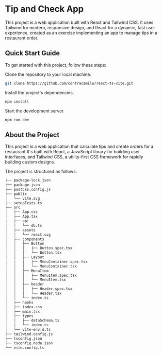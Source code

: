 # Tip and Check App

This project is a web application built with React and Tailwind CSS. It uses Tailwind for modern, responsive design, and React for a dynamic, fast user experience, created as an exercise implementing an app to manage tips in a restaurant order.

## Quick Start Guide

To get started with this project, follow these steps:

 Clone the repository to your local machine.

```bash
git clone https://github.com/contracamilo/react-ts-vite.git
```

Install the project's dependencies.

```bash
npm install
```

Start the development server.

```bash
npm run dev
```

## About the Project

This project is a web application that calculate tips and create orders for a restaurant It's built with React, a JavaScript library for building user interfaces, and Tailwind CSS, a utility-first CSS framework for rapidly building custom designs.

The project is structured as follows:
```bash
├── package-lock.json
├── package.json
├── postcss.config.js
├── public
│   └── vite.svg
├── setupTests.ts
├── src
│   ├── App.css
│   ├── App.tsx
│   ├── api
│   │   └── db.ts
│   ├── assets
│   │   └── react.svg
│   ├── components
│   │   ├── Button
│   │   │   ├── Button.spec.tsx
│   │   │   └── Button.tsx
│   │   ├── Layout
│   │   │   ├── MenuContainer.spec.tsx
│   │   │   └── MenuContainer.tsx
│   │   ├── MenuItem
│   │   │   ├── MenuItem.spec.tsx
│   │   │   └── MenuItem.tsx
│   │   ├── header
│   │   │   ├── Header.spec.tsx
│   │   │   └── Header.tsx
│   │   └── index.ts
│   ├── hooks
│   ├── index.css
│   ├── main.tsx
│   ├── types
│   │   ├── dataSchema.ts
│   │   └── index.ts
│   └── vite-env.d.ts
├── tailwind.config.js
├── tsconfig.json
├── tsconfig.node.json
└── vite.config.ts
```